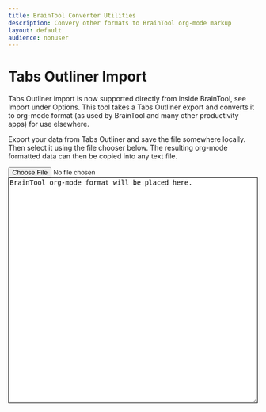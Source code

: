 ```yaml
---
title: BrainTool Converter Utilities
description: Convery other formats to BrainTool org-mode markup
layout: default
audience: nonuser
---
```


# Tabs Outliner Import
Tabs Outliner import is now supported directly from inside BrainTool, see Import under Options. This tool takes a Tabs Outliner export and converts it to org-mode format (as used by BrainTool and many other productivity apps) for use elsewhere.

Export your data from Tabs Outliner and save the file somewhere locally. Then select it using the file chooser below. The resulting org-mode formatted data can then be copied into any text file.


<input type="file" name="inputfile" id="inputfile"> 
<br> 

<textarea id="output" style="border:solid; border-width: 1px; white-space: pre-wrap; width:100%;" rows="30">BrainTool org-mode format will be placed here.</textarea> 

<script src="converters.js"></script>
<script type="text/javascript"> 
document.getElementById('inputfile').addEventListener('change', function() { 

var fr=new FileReader(); 
fr.onload=function(){ 
var bt = tabsToBT(fr.result);
document.getElementById('output').textContent=bt; 
document.getElementById('output').select();
} 

fr.readAsText(this.files[0]); 
}) 
</script> 
